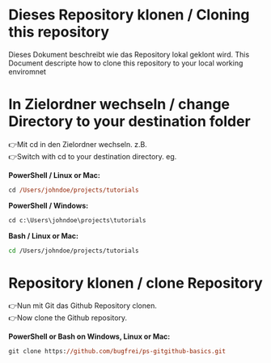# Dieses Repository klonen / Cloning this repository

Dieses Dokument beschreibt wie das Repository lokal geklont wird.
This Document descripte how to clone this repository to your local working enviromnet

# In Zielordner wechseln / change Directory to your destination folder

👉Mit cd <Pfad> in den Zielordner wechseln. z.B.<br />
👉Switch with cd <path> to your destination directory. eg.

**PowerShell / Linux or Mac:**
```ps
cd /Users/johndoe/projects/tutorials 
```
**PowerShell / Windows:**
```ps
cd c:\Users\johndoe\projects\tutorials
```
**Bash / Linux or Mac:**
```bash
cd /Users/johndoe/projects/tutorials 
```
# Repository klonen / clone Repository

👉Nun mit Git das Github Repository clonen.<br />
👉Now clone the Github repository.

**PowerShell or Bash on Windows, Linux or Mac:**
```ps
git clone https://github.com/bugfrei/ps-gitgithub-basics.git
```

